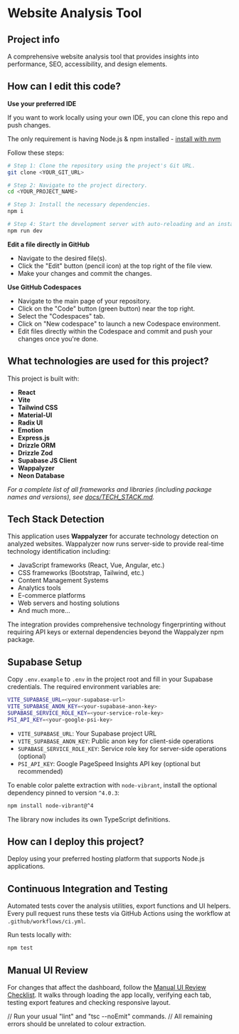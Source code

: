 # Website Analysis Tool

## Project info

A comprehensive website analysis tool that provides insights into performance, SEO, accessibility, and design elements.

## How can I edit this code?

**Use your preferred IDE**

If you want to work locally using your own IDE, you can clone this repo and push changes.

The only requirement is having Node.js & npm installed - [install with nvm](https://github.com/nvm-sh/nvm#installing-and-updating)

Follow these steps:

```sh
# Step 1: Clone the repository using the project's Git URL.
git clone <YOUR_GIT_URL>

# Step 2: Navigate to the project directory.
cd <YOUR_PROJECT_NAME>

# Step 3: Install the necessary dependencies.
npm i

# Step 4: Start the development server with auto-reloading and an instant preview.
npm run dev
```

**Edit a file directly in GitHub**

* Navigate to the desired file(s).
* Click the "Edit" button (pencil icon) at the top right of the file view.
* Make your changes and commit the changes.

**Use GitHub Codespaces**

* Navigate to the main page of your repository.
* Click on the "Code" button (green button) near the top right.
* Select the "Codespaces" tab.
* Click on "New codespace" to launch a new Codespace environment.
* Edit files directly within the Codespace and commit and push your changes once you're done.

## What technologies are used for this project?

This project is built with:

* **React**
* **Vite**
* **Tailwind CSS**
* **Material-UI**
* **Radix UI**
* **Emotion**
* **Express.js**
* **Drizzle ORM**
* **Drizzle Zod**
* **Supabase JS Client**
* **Wappalyzer**
* **Neon Database**

*For a complete list of all frameworks and libraries (including package names and versions), see [docs/TECH\_STACK.md](docs/TECH_STACK.md).*

## Tech Stack Detection

This application uses **Wappalyzer** for accurate technology detection on analyzed websites. Wappalyzer now runs server-side to provide real-time technology identification including:

* JavaScript frameworks (React, Vue, Angular, etc.)
* CSS frameworks (Bootstrap, Tailwind, etc.)
* Content Management Systems
* Analytics tools
* E-commerce platforms
* Web servers and hosting solutions
* And much more...

The integration provides comprehensive technology fingerprinting without requiring API keys or external dependencies beyond the Wappalyzer npm package.

## Supabase Setup

Copy `.env.example` to `.env` in the project root and fill in your Supabase credentials. The required environment variables are:

```sh
VITE_SUPABASE_URL=<your-supabase-url>
VITE_SUPABASE_ANON_KEY=<your-supabase-anon-key>
SUPABASE_SERVICE_ROLE_KEY=<your-service-role-key>
PSI_API_KEY=<your-google-psi-key>
```

* `VITE_SUPABASE_URL`: Your Supabase project URL
* `VITE_SUPABASE_ANON_KEY`: Public anon key for client-side operations
* `SUPABASE_SERVICE_ROLE_KEY`: Service role key for server-side operations (optional)
* `PSI_API_KEY`: Google PageSpeed Insights API key (optional but recommended)

To enable color palette extraction with `node-vibrant`, install the optional dependency pinned to version `^4.0.3`:

```sh
npm install node-vibrant@^4
```

The library now includes its own TypeScript definitions.

## How can I deploy this project?

Deploy using your preferred hosting platform that supports Node.js applications.

## Continuous Integration and Testing

Automated tests cover the analysis utilities, export functions and UI helpers.
Every pull request runs these tests via GitHub Actions using the workflow at
`.github/workflows/ci.yml`.

Run tests locally with:

```sh
npm test
```

## Manual UI Review

For changes that affect the dashboard, follow the
[Manual UI Review Checklist](docs/Manual_UI_Checklist.md). It walks through
loading the app locally, verifying each tab, testing export features and checking
responsive layout.

// Run your usual "lint" and "tsc --noEmit" commands.
// All remaining errors should be unrelated to colour extraction.
